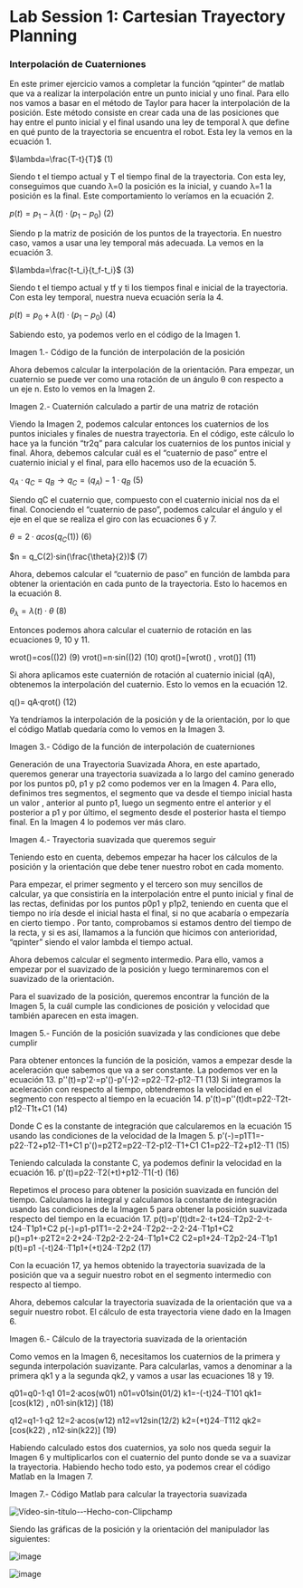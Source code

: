# Lab Session 1: Cartesian Trayectory Planning

### Interpolación de Cuaterniones
En este primer ejercicio vamos a completar la función “qpinter” de matlab que va a realizar la interpolación entre un punto inicial y uno final. Para ello nos vamos a basar en el método de Taylor para hacer la interpolación de la posición. Este método consiste en crear cada una de las posiciones que hay entre el punto inicial y el final usando una ley de temporal λ que define en qué punto de la trayectoria se encuentra el robot. Esta ley la vemos en la ecuación 1.

$`\lambda=\frac{T-t}{T}`$   (1)

Siendo t el tiempo actual y T el tiempo final de la trayectoria. Con esta ley, conseguimos que cuando λ=0 la posición es la inicial, y cuando λ=1 la posición es la final. Este comportamiento lo veríamos en la ecuación 2.

$`p(t)=p_1-\lambda(t)·(p_1-p_0)`$    (2)

Siendo p la matriz de posición de los puntos de la trayectoria. En nuestro caso, vamos a usar una ley temporal más adecuada. La vemos en la ecuación 3.

$`\lambda=\frac{t-t_i}{t_f-t_i}`$    (3)

Siendo t el tiempo actual y tf y ti los tiempos final e inicial de la trayectoria. Con esta ley temporal, nuestra nueva ecuación sería la 4.

$`p(t)=p_0+\lambda(t)·(p_1-p_0)`$    (4)

Sabiendo esto, ya podemos verlo en el código de la Imagen 1.


Imagen 1.- Código de la función de interpolación de la posición


Ahora debemos calcular la interpolación de la orientación. Para empezar, un cuaternio se puede ver como una rotación de un ángulo θ con respecto a un eje n. Esto lo vemos en la Imagen 2.



Imagen 2.- Cuaternión calculado a partir de una matriz de rotación


Viendo la Imagen 2, podemos calcular entonces los cuaternios de los puntos iniciales y finales de nuestra trayectoria. En el código, este cálculo lo hace ya la función “tr2q” para calcular los cuaternios de los puntos inicial y final. Ahora, debemos calcular cuál es el “cuaternio de paso” entre el cuaternio inicial y el final, para ello hacemos uso de la ecuación 5.

$`q_A·q_C=q_B → q_C=(q_A)-1·q_B`$    (5)

Siendo qC el cuaternio que, compuesto con el cuaternio inicial nos da el final. 
Conociendo el “cuaternio de paso”, podemos calcular el ángulo y el eje en el que se realiza el giro con las ecuaciones 6 y 7.

$`\theta = 2·acos(q_C(1))`$       (6)

$`n = q_C(2)·sin(\frac{\theta}{2})`$         (7)

Ahora, debemos calcular el “cuaternio de paso” en función de lambda para obtener la orientación en cada punto de la trayectoria. Esto lo hacemos en la ecuación 8.

$`\theta_{\lambda} = \lambda(t)·\theta`$        (8)

Entonces podemos ahora calcular el cuaternio de rotación en las ecuaciones 9, 10 y 11.

wrot()=cos(()2)        (9)
vrot()=n·sin(()2)        (10)
qrot()=[wrot() , vrot()]        (11)

Si ahora aplicamos este cuaternión de rotación al cuaternio inicial (qA), obtenemos la interpolación del cuaternio. Esto lo vemos en la ecuación 12.

q()= qA·qrot()       (12)

Ya tendríamos la interpolación de la posición y de la orientación, por lo que el código Matlab quedaría como lo vemos en la Imagen 3.

Imagen 3.- Código de la función de interpolación de cuaterniones


Generación de una Trayectoria Suavizada
Ahora, en este apartado, queremos generar una trayectoria suavizada a lo largo del camino generado por los puntos p0, p1 y p2 como podemos ver en la Imagen 4. Para ello, definimos tres segmentos, el segmento que va desde el tiempo inicial hasta un valor  , anterior al punto p1, luego un segmento entre el  anterior y el  posterior a p1 y por último, el segmento desde el  posterior hasta el tiempo final. En la Imagen 4 lo podemos ver más claro.

Imagen 4.- Trayectoria suavizada que queremos seguir


Teniendo esto en cuenta, debemos empezar ha hacer los cálculos de la posición y la orientación que debe tener nuestro robot en cada momento.

Para empezar, el primer segmento y el tercero son muy sencillos de calcular, ya que consistiría en la interpolación entre el punto inicial y final de las rectas, definidas por los puntos p0p1 y p1p2, teniendo en cuenta que el tiempo no iría desde el inicial hasta el final, si no que acabaría o empezaría en cierto tiempo . Por tanto, comprobamos si estamos dentro del tiempo de la recta, y si es así, llamamos a la función que hicimos con anterioridad, “qpinter” siendo el valor lambda el tiempo actual.

Ahora debemos calcular el segmento intermedio. Para ello, vamos a empezar por el suavizado de la posición y luego terminaremos con el suavizado de la orientación. 

Para el suavizado de la posición, queremos encontrar la función de la Imagen 5, la cuál cumple las condiciones de posición y velocidad que también aparecen en esta imagen.


Imagen 5.- Función de la posición suavizada y las condiciones que debe cumplir


Para obtener entonces la función de la posición, vamos a empezar desde la aceleración que sabemos que va a ser constante. La podemos ver en la ecuación 13.
p''(t)=p'2·=p'()-p'(-)2·=p22··T2-p12··T1        (13)
Si integramos la aceleración con respecto al tiempo, obtendremos la velocidad en el segmento con respecto al tiempo en la ecuación 14.
p'(t)=p''(t)dt=p22··T2t-p12··T1t+C1      (14)

Donde C es la constante de integración que calcularemos en la ecuación 15 usando las condiciones de la velocidad de la Imagen 5.
p'(-)=p1T1=-p22··T2+p12··T1+C1
p'()=p2T2=p22··T2-p12··T1+C1
C1=p22··T2+p12··T1           (15)

Teniendo calculada la constante C, ya podemos definir la velocidad en la ecuación 16.
p'(t)=p22··T2(+t)+p12··T1(-t)      (16)

Repetimos el proceso para obtener la posición suavizada en función del tiempo. Calculamos la integral y calculamos la constante de integración usando las condiciones de la Imagen 5 para obtener la posición suavizada respecto del tiempo en la ecuación 17.
p(t)=p'(t)dt=2··t+t24··T2p2-2··t-t24··T1p1+C2
p(-)=p1-p1T1=-2·2+24··T2p2--2·2-24··T1p1+C2
p()=p1+·p2T2=2·2+24··T2p2-2·2-24··T1p1+C2
C2=p1+24··T2p2-24··T1p1
p(t)=p1 -(-t)24··T1p1+(+t)24··T2p2        (17)

Con la ecuación 17, ya hemos obtenido la trayectoria suavizada de la posición que va a seguir nuestro robot en el segmento intermedio con respecto al tiempo.

Ahora, debemos calcular la trayectoria suavizada de la orientación que va a seguir nuestro robot. El cálculo de esta trayectoria viene dado en la Imagen 6.

Imagen 6.- Cálculo de la trayectoria suavizada de la orientación


Como vemos en la Imagen 6, necesitamos los cuaternios de la primera y segunda interpolación suavizante. Para calcularlas, vamos a denominar a la primera qk1 y a la segunda qk2, y vamos a usar las ecuaciones 18 y 19. 

q01=q0-1·q1
01=2·acos(w01)
n01=v01sin(01/2)
k1=-(-t)24··T101
qk1=[cos(k12) , n01·sin(k12)]        (18)

q12=q1-1·q2
12=2·acos(w12)
n12=v12sin(12/2)
k2=(+t)24··T112
qk2=[cos(k22) , n12·sin(k22)]        (19)

Habiendo calculado estos dos cuaternios, ya solo nos queda seguir la Imagen 6 y multiplicarlos con el cuaternio del punto donde se va a suavizar la trayectoria. Habiendo hecho todo esto, ya podemos crear el código Matlab en la Imagen 7.

Imagen 7.- Código Matlab para calcular la trayectoria suavizada




![Vídeo-sin-título-‐-Hecho-con-Clipchamp](https://github.com/user-attachments/assets/71d4a337-91c4-4844-bd79-321e9ecef75e)

Siendo las gráficas de la posición y la orientación del manipulador las siguientes:

![image](https://github.com/user-attachments/assets/b4592728-c7b6-4c5d-8044-9da9e46f22e6)

![image](https://github.com/user-attachments/assets/68e3c51e-dc90-4d5e-a3e9-e9768ddcae71)

